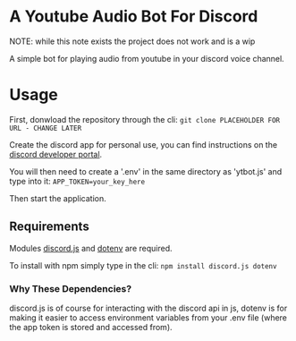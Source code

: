 # A Youtube Audio Bot For Discord

NOTE: while this note exists the project does not work and is a wip

A simple bot for playing audio from youtube in your discord voice channel.

# Usage

First, donwload the repository through the cli:
```git clone PLACEHOLDER FOR URL - CHANGE LATER```

Create the discord app for personal use, you can find instructions on the [discord developer portal](https://discord.com/developers/docs/quick-start/getting-started#step-1-creating-an-app).

You will then need to create a '.env' in the same directory as 'ytbot.js' and type into it:
```APP_TOKEN=your_key_here```

Then start the application.

## Requirements

Modules [discord.js](https://www.npmjs.com/package/discord.js?activeTab=readme) and [dotenv](https://www.npmjs.com/package/dotenv) are required.

To install with npm simply type in the cli:
```npm install discord.js dotenv```

### Why These Dependencies?
discord.js is of course for interacting with the discord api in js, dotenv is for making it easier to access environment variables from your .env file (where the app token is stored and accessed from).